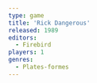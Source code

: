 ```yaml
---
type: game
title: 'Rick Dangerous'
released: 1989
editors: 
  - Firebird
players: 1
genres:
  - Plates-formes
---
```

